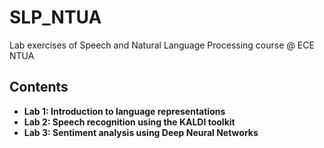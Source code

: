 # SLP_NTUA
Lab exercises of Speech and Natural Language Processing course @ ECE NTUA 
  
## Contents
* **Lab 1: Introduction to language representations**
* **Lab 2: Speech recognition using the KALDI toolkit**
* **Lab 3: Sentiment analysis using Deep Neural Networks**
